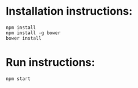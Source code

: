 # Installation instructions:
```
npm install
npm install -g bower
bower install
```

# Run instructions:
```
npm start
```